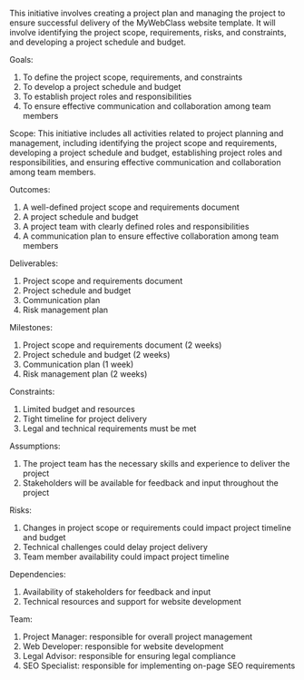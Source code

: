 This initiative involves creating a project plan and managing the project to ensure successful delivery of the MyWebClass website template. It will involve identifying the project scope, requirements, risks, and constraints, and developing a project schedule and budget.

Goals:
1. To define the project scope, requirements, and constraints
2. To develop a project schedule and budget
3. To establish project roles and responsibilities
4. To ensure effective communication and collaboration among team members

Scope: This initiative includes all activities related to project planning and management, including identifying the project scope and requirements, developing a project schedule and budget, establishing project roles and responsibilities, and ensuring effective communication and collaboration among team members.

Outcomes:
1. A well-defined project scope and requirements document
2. A project schedule and budget
3. A project team with clearly defined roles and responsibilities
4. A communication plan to ensure effective collaboration among team members

Deliverables:
1. Project scope and requirements document
2. Project schedule and budget
3. Communication plan
4. Risk management plan

Milestones:
1. Project scope and requirements document (2 weeks)
2. Project schedule and budget (2 weeks)
3. Communication plan (1 week)
4. Risk management plan (2 weeks)

Constraints:
1. Limited budget and resources
2. Tight timeline for project delivery
3. Legal and technical requirements must be met

Assumptions:
1. The project team has the necessary skills and experience to deliver the project
2. Stakeholders will be available for feedback and input throughout the project

Risks:
1. Changes in project scope or requirements could impact project timeline and budget
2. Technical challenges could delay project delivery
3. Team member availability could impact project timeline

Dependencies:
1. Availability of stakeholders for feedback and input
2. Technical resources and support for website development

Team:
1. Project Manager: responsible for overall project management
2. Web Developer: responsible for website development
3. Legal Advisor: responsible for ensuring legal compliance
4. SEO Specialist: responsible for implementing on-page SEO requirements
